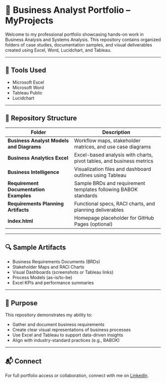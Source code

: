 # 📁 Business Analyst Portfolio – MyProjects

Welcome to my professional portfolio showcasing hands-on work in Business Analysis and Systems Analysis. This repository contains organized folders of case studies, documentation samples, and visual deliverables created using Excel, Word, Lucidchart, and Tableau.

---

## 🧰 Tools Used
- Microsoft Excel  
- Microsoft Word  
- Tableau Public  
- Lucidchart  

---

## 📂 Repository Structure

| Folder | Description |
|--------|-------------|
| **Business Analyst Models and Diagrams** | Workflow maps, stakeholder matrices, and use case diagrams |
| **Business Analytics Excel** | Excel-based analysis with charts, pivot tables, and business metrics |
| **Business Intelligence** | Visualization files and dashboard outlines using Tableau |
| **Requirement Documentation Examples** | Sample BRDs and requirement templates following BABOK standards |
| **Requirements Planning Artifacts** | Functional specs, RACI charts, and planning deliverables |
| **index.html** | Homepage placeholder for GitHub Pages (optional)

---

## 🔍 Sample Artifacts
- Business Requirements Documents (BRDs)
- Stakeholder Maps and RACI Charts
- Visual Dashboards (screenshots or Tableau links)
- Process Models (as-is/to-be)
- Excel KPIs and performance summaries

---

## 📌 Purpose
This repository demonstrates my ability to:
- Gather and document business requirements
- Create clear visual representations of business processes
- Use Excel and Tableau to support data-driven insights
- Align with industry-standard practices (e.g., BABOK)

---

## 📬 Connect
For full portfolio access or collaboration, connect with me on [LinkedIn](www.linkedin.com/in/jamie-christian-ii-6b7a01232).
